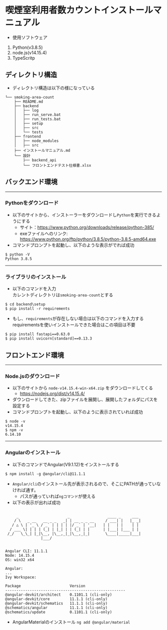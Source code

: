 # 喫煙室利用者数カウントインストールマニュアル

- 使用ソフトウェア

1. Python(v3.8.5)
1. node.js(v14.15.4)
1. TypeScritp

## ディレクトリ構造
* ディレクトリ構造は以下の様になっている
```
└── smoking-area-count
    ├── README.md
    ├── backend
    │   ├── log
    │   ├── run_serve.bat
    │   ├── run_tests.bat
    │   ├── setup
    │   ├── src
    │   └── tests
    ├── frontend
    │   ├── node_modules
    │   ├── src
    ├── インストールマニュアル.md
    └── 設計
        ├── backend_api
        └── フロントエンドテスト仕様書.xlsx
```

## バックエンド環境
***
### Pythonをダウンロード
- 以下のサイトから、インストーラーをダウンロードし`Python`を実行できるようにする
    - サイト：https://www.python.org/downloads/release/python-385/
    - exeファイルへのリンク: https://www.python.org/ftp/python/3.8.5/python-3.8.5-amd64.exe
- コマンドプロンプトを起動し、以下のような表示がでれば成功
```
$ python -V
Python 3.8.5
```
***
### ライブラリのインストール

- 以下のコマンドを入力  
   カレントディレクトリは`smoking-area-count`とする
```
$ cd backend\setup
$ pip install -r requirements
```
* もし、`requirements`が存在しない場合は以下のコマンドを入力する  
  requirementsを使いインストールできた場合はこの項目は不要
```
$ pip install fastapi==0.63.0
$ pip install uvicorn[standard]==0.13.3
```

## フロントエンド環境
***
### Node.jsのダウンロード
- 以下のサイトから `node-v14.15.4-win-x64.zip` をダウンロードしてくる
    * https://nodejs.org/dist/v14.15.4/
- ダウンロードしてきた、zipファイルを展開し、展開したフォルダにパスを設定する
- コマンドプロンプトを起動し、以下のように表示されていれば成功
```
$ node -v
v14.15.4
$ npm -v
6.14.10
```
***
### Angularのインストール
- 以下のコマンドでAngular(V9.1.12)をインストールする
```
$ npm install -g @angular/cli@11.1.1
```
- `Angular/cli`のインストール先が表示されるので、そこにPATHが通っていなければ通す。
  - パスが通っていれば`ngコマンド`が使える
- 以下の表示が出れば成功
```$ ng --version

     _                      _                 ____ _     ___
    / \   _ __   __ _ _   _| | __ _ _ __     / ___| |   |_ _|
   / △ \ | '_ \ / _` | | | | |/ _` | '__|   | |   | |    | |
  / ___ \| | | | (_| | |_| | | (_| | |      | |___| |___ | |
 /_/   \_\_| |_|\__, |\__,_|_|\__,_|_|       \____|_____|___|
                |___/


Angular CLI: 11.1.1
Node: 14.15.4
OS: win32 x64

Angular:
...
Ivy Workspace:

Package                      Version
------------------------------------------------------
@angular-devkit/architect    0.1101.1 (cli-only)
@angular-devkit/core         11.1.1 (cli-only)
@angular-devkit/schematics   11.1.1 (cli-only)
@schematics/angular          11.1.1 (cli-only)
@schematics/update           0.1101.1 (cli-only)

```

- AngularMaterialのインストール
`ng add @angular/material`
